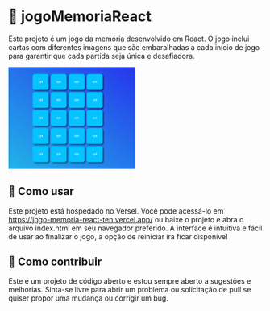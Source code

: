 # 🧠 jogoMemoriaReact
Este projeto é um jogo da memória desenvolvido em React. O jogo inclui cartas 
com diferentes imagens que são embaralhadas a cada início de jogo para garantir que cada partida 
seja única e desafiadora.

 <img src="https://github.com/stocaline/jogoMemoriaReact/blob/main/public/assets/img/readmeImg.png" width="50%">

## 📕 Como usar
Este projeto está hospedado no Versel. Você pode acessá-lo em https://jogo-memoria-react-ten.vercel.app/
ou baixe o projeto e abra o arquivo index.html em seu navegador preferido. A interface é intuitiva e fácil de usar ao finalizar o jogo, a opção de reiniciar ira ficar disponivel

## 📌 Como contribuir
Este é um projeto de código aberto e estou sempre aberto a sugestões e melhorias. Sinta-se livre para abrir um problema ou solicitação de pull se quiser propor uma mudança ou corrigir um bug.
